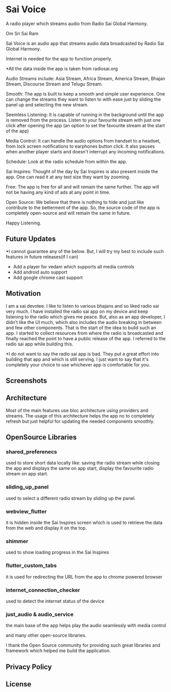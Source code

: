 # Sai Voice

A radio player which streams audio from Radio Sai Global Harmony.

Om Sri Sai Ram

Sai Voice is an audio app that streams audio data broadcasted by Radio Sai Global Harmony.

Internet is needed for the app to function properly.

*All the data inside the app is taken from radiosai.org

Audio Streams include:
Asia Stream, Africa Stream, America Stream, Bhajan Stream, Discourse Stream and Telugu Stream.

Smooth: The app is built to keep a smooth and simple user experience. One can change the streams they want to listen to with ease just by sliding the panel up and selecting the new stream.

Seemless Listening: It is capable of running in the background until the app is removed from the process. Listen to your favourite stream with just one click after opening the app (an option to set the favourite stream at the start of the app)

Media Control: It can handle the audio options from handset to a headset, from lock screen notifications to earphones button click. It also pauses when another player starts and doesn't interrupt any incoming notifications.

Schedule: Look at the radio schedule from within the app.

Sai Inspires: Thought of the day by Sai Inspires is also present inside the app. One can read it at any text size they want by zooming.

Free: The app is free for all and will remain the same further. The app will not be having any kind of ads at any point in time.

Open Source: We believe that there is nothing to hide and just like contribute to the betterment of the app. So, the source code of the app is completely open-source and will remain the same in future.

Happy Listening.

## Future Updates

*I cannot guarantee any of the below. But, I will try my best to include such features in future releases(if I can)

- Add a player for vedam which supports all media controls
- Add android auto support
- Add google chrome cast support

## Motivation

I am a sai devotee. I like to listen to various bhajans and so liked radio sai very much. I have installed the radio sai app on my device and keep listening to the radio which gives me peace. But, also as an app developer, I didn't like the UI much, which also includes the audio breaking in between and few other components. That is the start of the idea to build such an app. I started to collect resources from where the radio is broadcasted and finally reached the point to have a public release of the app. I referred to the radio sai app while building this.

*I do not want to say the radio sai app is bad. They put a great effort into building that app and which is still serving. I just want to say that it's completely your choice to use whichever app is comfortable for you.

## Screenshots

<!-- TODO: add screenshots -->

## Architecture

Most of the main features use bloc architecture using providers and streams. The usage of this architecture helps the app no to completely refresh but just helpful for updating the needed components smoothly.

## OpenSource Libraries

### shared_preferenecs

used to store short data locally like: saving the radio stream while closing the app and displays the same on app start, display the favourite radio stream on app start.

### sliding_up_panel

used to select a different radio stream by sliding up the panel.

### webview_flutter

it is hidden inside the Sai Inspires screen which is used to retrieve the data from the web and display it on the top.

### shimmer

used to show loading progress in the Sai Inspires

### flutter_custom_tabs

it is used for redirecting the URL from the app to chrome powered browser

### internet_connection_checker

used to detect the internet status of the device

### just_audio & audio_service

the main base of the app helps play the audio seamlessly with media control

and many other open-source libraries.

I thank the Open Source community for providing such great libraries and framework which helped me build the application.

## Privacy Policy

<!-- TODO: add link or something -->

## License

<!-- TODO: add link or something -->
